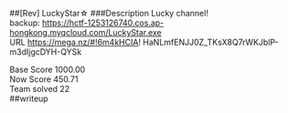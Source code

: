 ##[Rev] LuckyStar☆ 
###Description 
Lucky channel!  
backup: https://hctf-1253126740.cos.ap-hongkong.myqcloud.com/LuckyStar.exe  
URL https://mega.nz/#!6m4kHCIA!    HaNLmfENJJ0Z_TKsX8Q7rWKJblP-m3dIjgcDYH-QYSk

Base Score 1000.00   
Now Score 450.71   
Team solved 22  
##writeup